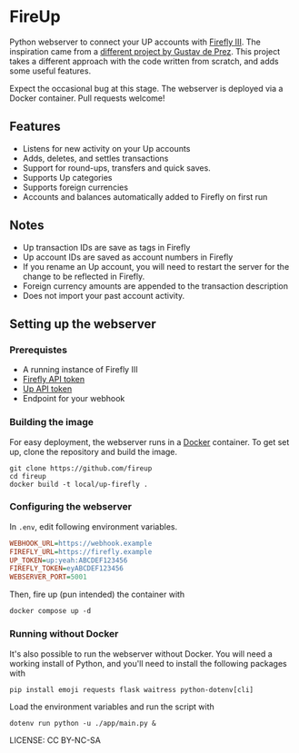 # FireUp
	
Python webserver to connect your UP accounts with [Firefly III](https://www.firefly-iii.org). The inspiration came from a [different project by Gustav de Prez](https://github.com/Mugl3/UP_Firefly_API_Connector). This project takes a different approach with the code written from scratch, and adds some useful features.

Expect the occasional bug at this stage. The webserver is deployed via a Docker container. Pull requests welcome!

## Features

* Listens for new activity on your Up accounts
* Adds, deletes, and settles transactions
* Support for round-ups, transfers and quick saves.
* Supports Up categories
* Supports foreign currencies
* Accounts and balances automatically added to Firefly on first run

## Notes

* Up transaction IDs are save as tags in Firefly
* Up account IDs are saved as account numbers in Firefly
* If you rename an Up account, you will need to restart the server for the change to be reflected in Firefly. 
* Foreign currency amounts are appended to the transaction description 
* Does not import your past account activity.

## Setting up the webserver

### Prerequistes

* A running instance of Firefly III
* [Firefly API token](https://docs.firefly-iii.org/firefly-iii/api/)
* [Up API token](https://api.up.com.au/getting_started)
* Endpoint for your webhook

### Building the image

For easy deployment, the webserver runs in a [Docker](https://docs.docker.com/engine/install/) container. To get set up, clone the repository and build the image.

```
git clone https://github.com/fireup
cd fireup
docker build -t local/up-firefly .
```

### Configuring the webserver

In `.env`, edit following environment variables.

```ini
WEBHOOK_URL=https://webhook.example
FIREFLY_URL=https://firefly.example
UP_TOKEN=up:yeah:ABCDEF123456
FIREFLY_TOKEN=eyABCDEF123456
WEBSERVER_PORT=5001
```

Then, fire up (pun intended) the container with

```
docker compose up -d
```

### Running without Docker

It's also possible to run the webserver without Docker. You will need a working install of Python, and you'll need to install the following packages with

```
pip install emoji requests flask waitress python-dotenv[cli]
```

Load the environment variables and run the script with

```
dotenv run python -u ./app/main.py &
```

LICENSE: CC BY-NC-SA
